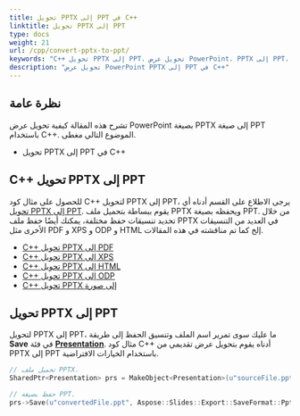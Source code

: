 ```yaml
---
title: تحويل PPTX إلى PPT في C++
linktitle: تحويل PPTX إلى PPT
type: docs
weight: 21
url: /cpp/convert-pptx-to-ppt/
keywords: "C++ تحويل PPTX إلى PPT، تحويل عرض PowerPoint، PPTX إلى PPT، بايثون، Aspose.Slides"
description: "تحويل عرض PowerPoint PPTX إلى PPT في C++"
---
```


## **نظرة عامة**

تشرح هذه المقالة كيفية تحويل عرض PowerPoint بصيغة PPTX إلى صيغة PPT باستخدام C++. الموضوع التالي مغطى.

- تحويل PPTX إلى PPT في C++

## **C++ تحويل PPTX إلى PPT**

للحصول على مثال كود C++ لتحويل PPTX إلى PPT، يرجى الاطلاع على القسم أدناه أي [تحويل PPTX إلى PPT](#convert-pptx-to-ppt). يقوم ببساطة بتحميل ملف PPTX ويحفظه بصيغة PPT. من خلال تحديد تنسيقات حفظ مختلفة، يمكنك أيضًا حفظ ملف PPTX في العديد من التنسيقات الأخرى مثل PDF و XPS و ODP و HTML إلخ كما تم مناقشته في هذه المقالات.

- [C++ تحويل PPTX إلى PDF](https://docs.aspose.com/slides/cpp/convert-powerpoint-to-pdf/)
- [C++ تحويل PPTX إلى XPS](https://docs.aspose.com/slides/cpp/convert-powerpoint-to-xps/)
- [C++ تحويل PPTX إلى HTML](https://docs.aspose.com/slides/cpp/convert-powerpoint-to-html/)
- [C++ تحويل PPTX إلى ODP](https://docs.aspose.com/slides/cpp/save-presentation/)
- [C++ تحويل PPTX إلى صورة](https://docs.aspose.com/slides/cpp/convert-powerpoint-to-png/)

## **تحويل PPTX إلى PPT**
لتحويل PPTX إلى PPT، ما عليك سوى تمرير اسم الملف وتنسيق الحفظ إلى طريقة **Save** في فئة [**Presentation**](https://reference.aspose.com/slides/cpp/class/aspose.slides.presentation/). مثال كود C++ أدناه يقوم بتحويل عرض تقديمي من PPTX إلى PPT باستخدام الخيارات الافتراضية.

```cpp
// تحميل ملف PPTX.
SharedPtr<Presentation> prs = MakeObject<Presentation>(u"sourceFile.pptx");

// حفظ بصيغة PPT.
prs->Save(u"convertedFile.ppt", Aspose::Slides::Export::SaveFormat::Ppt);
```